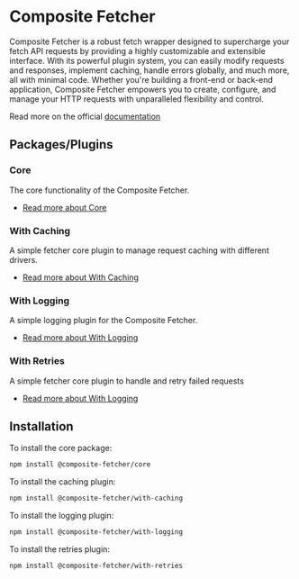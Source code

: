 # Composite Fetcher

Composite Fetcher is a robust fetch wrapper designed to supercharge your fetch API requests by providing a highly customizable and extensible interface. With its powerful plugin system, you can easily modify requests and responses, implement caching, handle errors globally, and much more, all with minimal code. Whether you're building a front-end or back-end application, Composite Fetcher empowers you to create, configure, and manage your HTTP requests with unparalleled flexibility and control.

Read more on the official [documentation](https://www.composite-fetcher.com/)

## Packages/Plugins

### Core
The core functionality of the Composite Fetcher.
- [Read more about Core](https://github.com/teofanis/composite-fetcher/blob/main/packages/core/README.md)

### With Caching
A simple fetcher core plugin to manage request caching with different drivers.
- [Read more about With Caching](https://github.com/teofanis/composite-fetcher/blob/main/packages/with-caching/README.md)

### With Logging
A simple logging plugin for the Composite Fetcher.
- [Read more about With Logging](https://github.com/teofanis/composite-fetcher/blob/main/packages/with-logging/README.md)

### With Retries
A simple fetcher core plugin to handle and retry failed requests
- [Read more about With Logging](https://github.com/teofanis/composite-fetcher/blob/main/packages/with-retries/README.md)

## Installation

To install the core package:

```bash
npm install @composite-fetcher/core
```

To install the caching plugin:

```bash
npm install @composite-fetcher/with-caching
```

To install the logging plugin:

```bash
npm install @composite-fetcher/with-logging
```

To install the retries plugin:

```bash
npm install @composite-fetcher/with-retries
```
